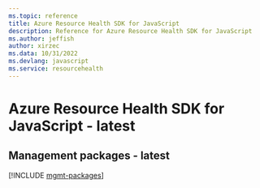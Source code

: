 ```yaml
---
ms.topic: reference
title: Azure Resource Health SDK for JavaScript
description: Reference for Azure Resource Health SDK for JavaScript
ms.author: jeffish
author: xirzec
ms.data: 10/31/2022
ms.devlang: javascript
ms.service: resourcehealth
---
```

# Azure Resource Health SDK for JavaScript - latest

## Management packages - latest
[!INCLUDE [mgmt-packages](resource-health-mgmt-index.md)]